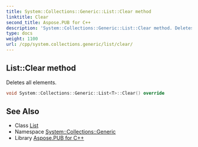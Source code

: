 ```yaml
---
title: System::Collections::Generic::List::Clear method
linktitle: Clear
second_title: Aspose.PUB for C++
description: 'System::Collections::Generic::List::Clear method. Deletes all elements in C++.'
type: docs
weight: 1100
url: /cpp/system.collections.generic/list/clear/
---
```

## List::Clear method


Deletes all elements.

```cpp
void System::Collections::Generic::List<T>::Clear() override
```

## See Also

* Class [List](../)
* Namespace [System::Collections::Generic](../../)
* Library [Aspose.PUB for C++](../../../)
